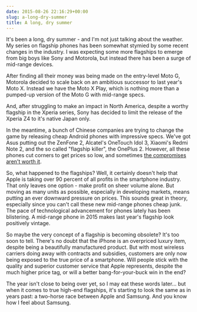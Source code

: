 ```yaml
---
date: 2015-08-26 22:16:29+00:00
slug: a-long-dry-summer
title: A long, dry summer
---
```


It's been a long, dry summer - and I'm not just talking about the weather. My series on flagship phones has been somewhat stymied by some recent changes in the industry. I was expecting some more flagships to emerge from big boys like Sony and Motorola, but instead there has been a surge of mid-range devices.

After finding all their money was being made on the entry-level Moto G, Motorola decided to scale back on an ambitious successor to last year's Moto X. <!--more--> Instead we have the Moto X Play, which is nothing more than a pumped-up version of the Moto G with mid-range specs.

And, after struggling to make an impact in North America, despite a worthy flagship in the Xperia series, Sony has decided to limit the release of the Xperia Z4 to it's native Japan only.

In the meantime, a bunch of Chinese companies are trying to change the game by releasing cheap Android phones with impressive specs. We've got Asus putting out the ZenFone 2, Alcatel's OneTouch Idol 3, Xiaomi's Redmi Note 2, and the so called "flagship killer", the OnePlus 2. However, all these phones cut corners to get prices so low, and sometimes [the compromises aren't worth it](http://www.theverge.com/2015/8/13/9147211/android-price-wars-cost-of-cheap-smartphones).

So, what happened to the flagships? Well, it certainly doesn't help that Apple is taking over 90 percent of all profits in the smartphone industry. That only leaves one option - make profit on sheer volume alone. But moving as many units as possible, especially in developing markets, means putting an ever downward pressure on prices. This sounds great in theory, especially since you can't call these new mid-range phones cheap junk. The pace of technological advancement for phones lately has been blistering. A mid-range phone in 2015 makes last year's flagship look positively vintage.

So maybe the very concept of a flagship is becoming obsolete? It's too soon to tell. There's no doubt that the iPhone is an overpriced luxury item, despite being a beautifully manufactured product. But with most wireless carriers doing away with contracts and subsidies, customers are only now being exposed to the true price of a smartphone. Will people stick with the quality and superior customer service that Apple represents, despite the much higher price tag, or will a better bang-for-your-buck win in the end?

The year isn't close to being over yet, so I may eat these words later... but when it comes to true high-end flagships, it's starting to look the same as in years past: a two-horse race between Apple and Samsung. And you know how I feel about Samsung.
